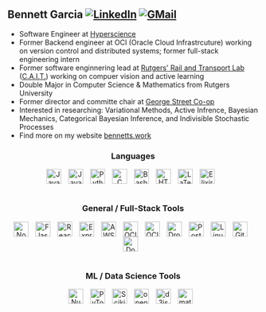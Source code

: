 ## Bennett Garcia   [![LinkedIn](https://img.shields.io/badge/LinkedIn-0077B5?style=for-the-badge&logo=linkedin&logoColor=white)](https://www.linkedin.com/in/bennett-garcia-85272a197/)   [![GMail](https://img.shields.io/badge/Gmail-D14836?style=for-the-badge&logo=gmail&logoColor=white)](mailto:bgarcia2324@gmail.com)


- Software Engineer at [Hyperscience](https://www.hyperscience.com/)
- Former Backend engineer at OCI (Oracle Cloud Infrastrcuture) working on version control and distributed systems; former full-stack engineering intern 
- Former software enginnering lead at [Rutgers' Rail and Transport Lab](https://cait.rutgers.edu/category/rail-and-transit/) ([C.A.I.T.](https://cait.rutgers.edu/about/)) working on compuer vision and active learning
- Double Major in Computer Science & Mathematics from Rutgers University
- Former director and committe chair at [George Street Co-op](https://en.wikipedia.org/wiki/George_Street_Co-op)
- Interested in researching: Variational Methods, Active Infrence, Bayesian Mechanics, Categorical Bayesian Inference, and Indivisible Stochastic Processes
- Find more on my website [bennetts.work](https://bennetts.work)

<div style="text-align:center">

### Languages  
<img align="center" alt="JavaScript" width="30px" style="padding-right:10px;" src="https://cdn.jsdelivr.net/gh/devicons/devicon/icons/javascript/javascript-plain.svg" />
<img align="center" alt="Java" width="30px" style="padding-right:10px;" src="https://cdn.jsdelivr.net/gh/devicons/devicon/icons/java/java-original.svg"/>
<img align="center" alt="Python" width="30px" style="padding-right:10px;" src="https://cdn.jsdelivr.net/gh/devicons/devicon/icons/python/python-plain.svg" />
<img align="center" alt="C" width="30px" style="padding-right:10px;" src="https://cdn.jsdelivr.net/gh/devicons/devicon/icons/c/c-plain.svg" />
<img align="center" alt="Bash" width="30px" style="padding-right:10px;" src="https://cdn.jsdelivr.net/gh/devicons/devicon/icons/bash/bash-plain.svg" />
<img align="center" alt="HTML" width="30px" style="padding-right:10px;" src="https://cdn.jsdelivr.net/gh/devicons/devicon/icons/html5/html5-plain.svg" />
<img align="center" alt="LaTeX" width="30px" style="padding-right:10px;" src="https://cdn.jsdelivr.net/gh/devicons/devicon/icons/latex/latex-original.svg"/>  
<img align="center" alt="Elixir" width="30px" style="padding-right:10px;" src="https://cdn.jsdelivr.net/gh/devicons/devicon/icons/elixir/elixir-original.svg"/>  
<br/>

#  

### General / Full-Stack Tools
<img align="center" alt="NodeJS" width="30px" style="padding-right:10px;" src="https://cdn.jsdelivr.net/gh/devicons/devicon/icons/nodejs/nodejs-original.svg" />
<img align="center" alt="Flask" width="30px" style="padding-right:10px;" src="https://cdn.jsdelivr.net/gh/devicons/devicon/icons/flask/flask-original.svg" />
<img align="center" alt="React" width="30px" style="padding-right:10px;" src="https://cdn.jsdelivr.net/gh/devicons/devicon/icons/react/react-original.svg" />
<img align="center" alt="Express" width="30px" style="padding-right:10px;" src="https://cdn.jsdelivr.net/gh/devicons/devicon/icons/express/express-original.svg" />
<img align="center" alt="AWS" width="30px" style="padding-right:10px;" src="https://cdn.jsdelivr.net/gh/devicons/devicon@latest/icons/amazonwebservices/amazonwebservices-original-wordmark.svg" />
<img align="center" alt="OCI" width="30px" style="padding-right:10px;" src="https://cdn.jsdelivr.net/gh/devicons/devicon/icons/oracle/oracle-original.svg" />
<img align="center" alt="OCI" width="30px" style="padding-right:10px;" src="https://cdn.jsdelivr.net/gh/devicons/devicon/icons/terraform/terraform-original.svg" />
<img align="center" alt="Dropwizard" width="30px" style="padding-right:10px;" src="https://cdn.jsdelivr.net/gh/devicons/devicon/icons/dropwizard/dropwizard-original.svg" />
<img align="center" alt="Postgres" width="30px" style="padding-right:10px;" src="https://cdn.jsdelivr.net/gh/devicons/devicon/icons/postgresql/postgresql-original.svg" />
<img align="center" alt="Linux" width="30px" style="padding-right:10px;" src="https://cdn.jsdelivr.net/gh/devicons/devicon/icons/linux/linux-original.svg" />
<img align="center" alt="Git" width="30px" style="padding-right:10px;" src="https://cdn.jsdelivr.net/gh/devicons/devicon/icons/git/git-original.svg" />
<img align="center" alt="Docker" width="30px" style="padding-right:10px;" src="https://cdn.jsdelivr.net/gh/devicons/devicon/icons/docker/docker-original.svg" />
<br/>

#

### ML / Data Science Tools
<img align="center" alt="Numpy" width="30px" style="padding-right:10px;" src="https://cdn.jsdelivr.net/gh/devicons/devicon/icons/numpy/numpy-original.svg" />
<img align="center" alt="PyTorch" width="30px" style="padding-right:10px;" src="https://cdn.jsdelivr.net/gh/devicons/devicon/icons/pytorch/pytorch-original.svg" />
<img align="center" alt="Scikit" width="30px" style="padding-right:10px;" src="https://cdn.jsdelivr.net/gh/devicons/devicon/icons/scikitlearn/scikitlearn-original.svg" />
<img align="center" alt="opencv" width="30px" style="padding-right:10px;" src="https://cdn.jsdelivr.net/gh/devicons/devicon/icons/opencv/opencv-original.svg" />
<img align="center" alt="d3js" width="30px" style="padding-right:10px;" src="https://cdn.jsdelivr.net/gh/devicons/devicon/icons/d3js/d3js-original.svg" />
<img align="center" alt="matplotlib" width="30px" style="padding-right:10px;" src="https://cdn.jsdelivr.net/gh/devicons/devicon/icons/matplotlib/matplotlib-original.svg" />

</div>
